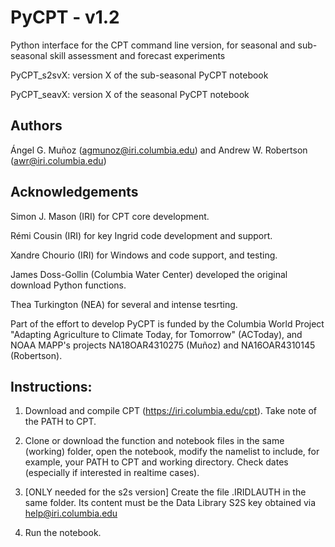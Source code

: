 # PyCPT - v1.2
Python interface for the CPT command line version, for seasonal and sub-seasonal skill assessment and forecast experiments

PyCPT_s2svX: version X of the sub-seasonal PyCPT notebook

PyCPT_seavX: version X of the seasonal PyCPT notebook

## Authors
Ángel G. Muñoz (agmunoz@iri.columbia.edu) and Andrew W. Robertson (awr@iri.columbia.edu)

## Acknowledgements
Simon J. Mason (IRI) for CPT core development.

Rémi Cousin (IRI) for key Ingrid code development and support.

Xandre Chourio (IRI) for Windows and code support, and testing.

James Doss-Gollin (Columbia Water Center) developed the original download Python functions.

Thea Turkington (NEA) for several and intense tesrting. 

Part of the effort to develop PyCPT is funded by the Columbia World Project "Adapting Agriculture to Climate Today, for Tomorrow" (ACToday), and NOAA MAPP's projects NA18OAR4310275 (Muñoz) and NA16OAR4310145 (Robertson).

## Instructions:
1. Download and compile CPT (https://iri.columbia.edu/cpt). Take note of the PATH to CPT.
2. Clone or download the function and notebook files in the same (working) folder, open the notebook, modify the namelist to include, for example, your PATH to CPT and working directory. Check dates (especially if interested in realtime cases).

3. [ONLY needed for the s2s version] Create the file .IRIDLAUTH in the same folder. Its content must be the Data Library S2S key obtained via help@iri.columbia.edu
4. Run the notebook.

